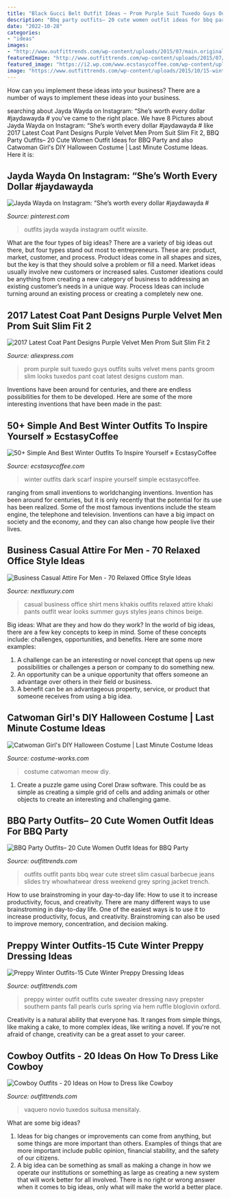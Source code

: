 ```yaml
---
title: "Black Gucci Belt Outfit Ideas ~ Prom Purple Suit Tuxedo Guys Outfits Suits Velvet Mens Pants Groom Slim Looks Tuxedos Pant Coat Latest Designs Custom Man"
description: "Bbq party outfits– 20 cute women outfit ideas for bbq party"
date: "2022-10-28"
categories:
- "ideas"
images:
- "http://www.outfittrends.com/wp-content/uploads/2015/07/main.original.585x0-5.jpg"
featuredImage: "http://www.outfittrends.com/wp-content/uploads/2015/07/main.original.585x0-5.jpg"
featured_image: "https://i2.wp.com/www.ecstasycoffee.com/wp-content/uploads/2016/10/Winter-Outfits-black-scarf-dark-gray-coat.jpg?resize=475%2C900"
image: "https://www.outfittrends.com/wp-content/uploads/2015/10/15-winter-preppy-outfit-ideas-for-women-6.jpg"
---
```



How can you implement these ideas into your business?
There are a number of ways to implement these ideas into your business.

	

		
searching about Jayda Wayda on Instagram: “She’s worth every dollar #jaydawayda # you've came to the right place. We have 8 Pictures about Jayda Wayda on Instagram: “She’s worth every dollar #jaydawayda # like 2017 Latest Coat Pant Designs Purple Velvet Men Prom Suit Slim Fit 2, BBQ Party Outfits– 20 Cute Women Outfit Ideas for BBQ Party and also Catwoman Girl&#039;s DIY Halloween Costume | Last Minute Costume Ideas. Here it is:
		
    
## Jayda Wayda On Instagram: “She’s Worth Every Dollar #jaydawayda #

<img loading=lazy src="https://i.pinimg.com/736x/c9/0d/f8/c90df8533aea4c58420131466b799317.jpg" onerror="this.onerror=null;this.src='https://tse3.mm.bing.net/th?id=OIP.DAVPbUupJh10H8Pr7kAOkgHaIA&amp;pid=15.1';" alt="Jayda Wayda on Instagram: “She’s worth every dollar #jaydawayda #">

_Source: pinterest.com_

>outfits jayda wayda instagram outfit wixsite. 

	

What are the four types of big ideas?
There are a variety of big ideas out there, but four types stand out most to entrepreneurs. These are: product, market, customer, and process. Product ideas come in all shapes and sizes, but the key is that they should solve a problem or fill a need. Market ideas usually involve new customers or increased sales. Customer ideations could be anything from creating a new category of business to addressing an existing customer’s needs in a unique way. Process Ideas can include turning around an existing process or creating a completely new one.

    
## 2017 Latest Coat Pant Designs Purple Velvet Men Prom Suit Slim Fit 2

<img loading=lazy src="https://ae01.alicdn.com/kf/HTB1XYsxRpXXXXbgXXXXq6xXFXXX4/2017-Latest-Coat-Pant-Designs-Purple-Velvet-Men-Prom-Suit-Slim-Fit-2-Piece-Tuxedo-Custom.jpg" onerror="this.onerror=null;this.src='https://tse4.mm.bing.net/th?id=OIP.OxA-o6MQjSSK3gUCrl5bAgHaLG&amp;pid=15.1';" alt="2017 Latest Coat Pant Designs Purple Velvet Men Prom Suit Slim Fit 2">

_Source: aliexpress.com_

>prom purple suit tuxedo guys outfits suits velvet mens pants groom slim looks tuxedos pant coat latest designs custom man. 

	

Inventions have been around for centuries, and there are endless possibilities for them to be developed. Here are some of the more interesting inventions that have been made in the past:

    
## 50+ Simple And Best Winter Outfits To Inspire Yourself » EcstasyCoffee

<img loading=lazy src="https://i2.wp.com/www.ecstasycoffee.com/wp-content/uploads/2016/10/Winter-Outfits-black-scarf-dark-gray-coat.jpg?resize=475%2C900" onerror="this.onerror=null;this.src='https://tse1.mm.bing.net/th?id=OIP.iiVY5YZOCAoiWZx5a7QMNgHaOC&amp;pid=15.1';" alt="50+ Simple And Best Winter Outfits To Inspire Yourself » EcstasyCoffee">

_Source: ecstasycoffee.com_

>winter outfits dark scarf inspire yourself simple ecstasycoffee. 

	

ranging from small inventions to worldchanging inventions.
Invention has been around for centuries, but it is only recently that the potential for its use has been realized. Some of the most famous inventions include the steam engine, the telephone and television. Inventions can have a big impact on society and the economy, and they can also change how people live their lives.

    
## Business Casual Attire For Men - 70 Relaxed Office Style Ideas

<img loading=lazy src="http://nextluxury.com/wp-content/uploads/handsome-business-casual-outfits-style-ideas-for-guys-blue-shirt-with-khakis.jpg" onerror="this.onerror=null;this.src='https://tse2.mm.bing.net/th?id=OIP.fbXQmlcjx_q42NMicGXEKwAAAA&amp;pid=15.1';" alt="Business Casual Attire For Men - 70 Relaxed Office Style Ideas">

_Source: nextluxury.com_

>casual business office shirt mens khakis outfits relaxed attire khaki pants outfit wear looks summer guys styles jeans chinos beige. 

	

Big ideas: What are they and how do they work?
In the world of big ideas, there are a few key concepts to keep in mind. Some of these concepts include: challenges, opportunities, and benefits. Here are some more examples:
1. A challenge can be an interesting or novel concept that opens up new possibilities or challenges a person or company to do something new. 
2. An opportunity can be a unique opportunity that offers someone an advantage over others in their field or business. 
3. A benefit can be an advantageous property, service, or product that someone receives from using a big idea.

    
## Catwoman Girl&#039;s DIY Halloween Costume | Last Minute Costume Ideas

<img loading=lazy src="https://photos.costume-works.com/full/catwoman19.jpg" onerror="this.onerror=null;this.src='https://tse2.mm.bing.net/th?id=OIP.pdwjhHSbkCsZYerJYBKJDwHaKY&amp;pid=15.1';" alt="Catwoman Girl&#039;s DIY Halloween Costume | Last Minute Costume Ideas">

_Source: costume-works.com_

>costume catwoman meow diy. 

	

1. Create a puzzle game using Corel Draw software. This could be as simple as creating a simple grid of cells and adding animals or other objects to create an interesting and challenging game. 

    
## BBQ Party Outfits– 20 Cute Women Outfit Ideas For BBQ Party

<img loading=lazy src="http://www.outfittrends.com/wp-content/uploads/2015/07/main.original.585x0-5.jpg" onerror="this.onerror=null;this.src='https://tse1.mm.bing.net/th?id=OIP.RVVn_fXhVPPu36EE6rkXbwHaLH&amp;pid=15.1';" alt="BBQ Party Outfits– 20 Cute Women Outfit Ideas for BBQ Party">

_Source: outfittrends.com_

>outfits outfit pants bbq wear cute street slim casual barbecue jeans slides try whowhatwear dress weekend grey spring jacket trench. 

	

How to use brainstroming in your day-to-day life: How to use it to increase productivity, focus, and creativity.
There are many different ways to use brainstroming in day-to-day life. One of the easiest ways is to use it to increase productivity, focus, and creativity. Brainstroming can also be used to improve memory, concentration, and decision making.

    
## Preppy Winter Outfits-15 Cute Winter Preppy Dressing Ideas

<img loading=lazy src="https://www.outfittrends.com/wp-content/uploads/2015/10/15-winter-preppy-outfit-ideas-for-women-6.jpg" onerror="this.onerror=null;this.src='https://tse2.mm.bing.net/th?id=OIP.jy3-vXg6oejebj3t9C1zZQHaLH&amp;pid=15.1';" alt="Preppy Winter Outfits-15 Cute Winter Preppy Dressing Ideas">

_Source: outfittrends.com_

>preppy winter outfit outfits cute sweater dressing navy prepster southern pants fall pearls curls spring via hem ruffle bloglovin oxford. 

	

Creativity is a natural ability that everyone has. It ranges from simple things, like making a cake, to more complex ideas, like writing a novel. If you're not afraid of change, creativity can be a great asset to your career.

    
## Cowboy Outfits - 20 Ideas On How To Dress Like Cowboy

<img loading=lazy src="https://www.outfittrends.com/wp-content/uploads/2015/10/wedding-tuxedo-grey-tony-bowls-portofino-301-5.jpg" onerror="this.onerror=null;this.src='https://tse1.mm.bing.net/th?id=OIP.w5FAN7Ho81kCuHG5em0xbAHaLH&amp;pid=15.1';" alt="Cowboy Outfits - 20 Ideas on How to Dress like Cowboy">

_Source: outfittrends.com_

>vaquero novio tuxedos suitusa mensitaly. 

	

What are some big ideas?
1. Ideas for big changes or improvements can come from anything, but some things are more important than others. Examples of things that are more important include public opinion, financial stability, and the safety of our citizens.
2. A big idea can be something as small as making a change in how we operate our institutions or something as large as creating a new system that will work better for all involved. There is no right or wrong answer when it comes to big ideas, only what will make the world a better place.

